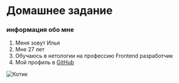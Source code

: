 # Домашнее задание

### информация обо мне

1. Меня зовут Илья
2. Мне 27 лет
3. Обучаюсь в нетологии на профессию Frontend разработчик
4. Мой профиль в [GitHub](https://github.com/Baxarev)

![Котик](https://cs14.pikabu.ru/post_img/big/2023/02/03/5/1675406272129042878.png)